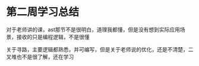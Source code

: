 # 第二周学习总结
对于老师讲的课，ast那节不是很明白，道理我都懂，但是没有想到实际应用场景，接收的只是编程逻辑，不是很懂

关于寻路，主要逻辑都熟悉，并可编写，但是关于老师说的优化，还是不清楚，二叉堆也不是很了解，还在学习